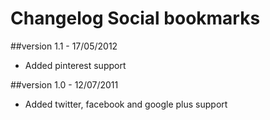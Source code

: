 Changelog Social bookmarks
==========================

##version 1.1 - 17/05/2012

* Added pinterest support

##version 1.0 - 12/07/2011

* Added twitter, facebook and google plus support
